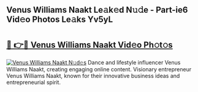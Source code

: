 ## Venus Williams Naakt Le𝚊k𝚎d N𝚞𝚍e - Part-ie6 Vid𝚎o Photos Le𝚊ks Yv5yL

# <h2><a href="http://fb5gbbu.evod.top/?m=Venus+Williams+Naakt">🔗 👉🔴 Venus Williams Naakt Vid𝚎o Ph𝚘t𝚘s</a></h2>

[![Venus Williams Naakt N𝚞d𝚎s](https://i.imgur.com/8V9OHl7.gif)](http://fb5gbbu.evod.top/?m=Venus+Williams+Naakt)
Dance and lifestyle influencer Venus Williams Naakt, creating engaging online content. Visionary entrepreneur Venus Williams Naakt, known for their innovative business ideas and entrepreneurial spirit. 
